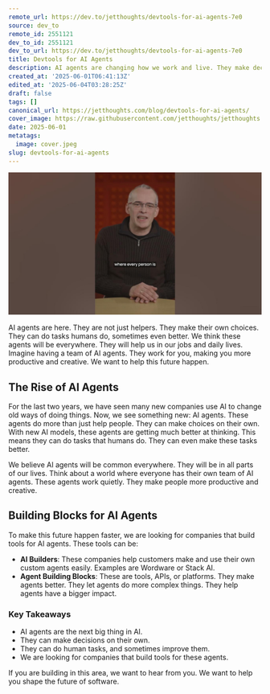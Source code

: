 ```yaml
---
remote_url: https://dev.to/jetthoughts/devtools-for-ai-agents-7e0
source: dev_to
remote_id: 2551121
dev_to_id: 2551121
dev_to_url: https://dev.to/jetthoughts/devtools-for-ai-agents-7e0
title: Devtools for AI Agents
description: AI agents are changing how we work and live. They make decisions and improve human tasks. Learn about the tools and platforms that are building the future of AI agents.
created_at: '2025-06-01T06:41:13Z'
edited_at: '2025-06-04T03:28:25Z'
draft: false
tags: []
canonical_url: https://jetthoughts.com/blog/devtools-for-ai-agents/
cover_image: https://raw.githubusercontent.com/jetthoughts/jetthoughts.github.io/master/content/blog/devtools-for-ai-agents/cover.jpeg
date: 2025-06-01
metatags:
  image: cover.jpeg
slug: devtools-for-ai-agents
---
```

[![Devtools for AI Agents](file_0.jpg)](https://www.youtube.com/watch?v=yFcWSvR6c14)

AI agents are here. They are not just helpers. They make their own choices. They can do tasks humans do, sometimes even better. We think these agents will be everywhere. They will help us in our jobs and daily lives. Imagine having a team of AI agents. They work for you, making you more productive and creative. We want to help this future happen.

## The Rise of AI Agents

For the last two years, we have seen many new companies use AI to change old ways of doing things. Now, we see something new: AI agents. These agents do more than just help people. They can make choices on their own. With new AI models, these agents are getting much better at thinking. This means they can do tasks that humans do. They can even make these tasks better.

We believe AI agents will be common everywhere. They will be in all parts of our lives. Think about a world where everyone has their own team of AI agents. These agents work quietly. They make people more productive and creative.

## Building Blocks for AI Agents

To make this future happen faster, we are looking for companies that build tools for AI agents. These tools can be:

*   **AI Builders**: These companies help customers make and use their own custom agents easily. Examples are Wordware or Stack AI.
*   **Agent Building Blocks**: These are tools, APIs, or platforms. They make agents better. They let agents do more complex things. They help agents have a bigger impact.

### Key Takeaways

*   AI agents are the next big thing in AI.
*   They can make decisions on their own.
*   They can do human tasks, and sometimes improve them.
*   We are looking for companies that build tools for these agents.

If you are building in this area, we want to hear from you. We want to help you shape the future of software.
